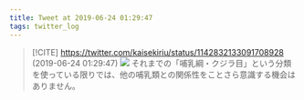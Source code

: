```yaml
---
title: Tweet at 2019-06-24 01:29:47
tags: twitter_log
---
```


> [!CITE] https://twitter.com/kaisekiriu/status/1142832133091708928 (2019-06-24 01:29:47)
> ![](https://twitter.com/kaisekiriu/status/1142832133091708928)
> それまでの「哺乳綱・クジラ目」という分類を使っている限りでは、他の哺乳類との関係性をことさら意識する機会はありません。
